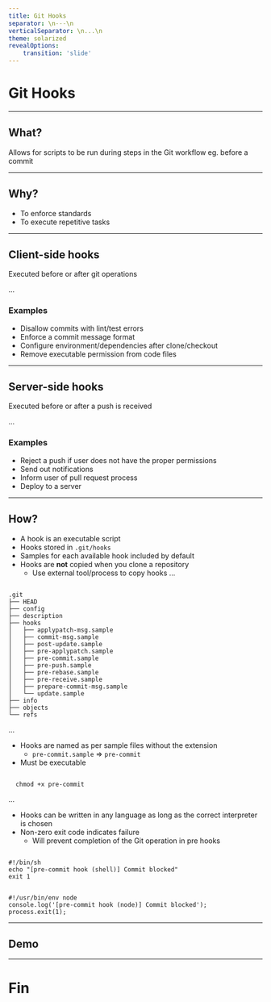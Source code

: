 ```yaml
---
title: Git Hooks
separator: \n---\n
verticalSeparator: \n...\n
theme: solarized
revealOptions:
    transition: 'slide'
---
```


# Git Hooks

---

## What?
Allows for scripts to be run during steps in the Git workflow eg. before a commit

---

## Why?
- To enforce standards
- To execute repetitive tasks

---

## Client-side hooks
Executed before or after git operations

...

### Examples
- Disallow commits with lint/test errors
- Enforce a commit message format
- Configure environment/dependencies after clone/checkout
- Remove executable permission from code files

---

## Server-side hooks
Executed before or after a push is received

...

### Examples
- Reject a push if user does not have the proper permissions
- Send out notifications
- Inform user of pull request process
- Deploy to a server

---

## How?
- A hook is an executable script
- Hooks stored in `.git/hooks`
- Samples for each available hook included by default
- Hooks are __not__ copied when you clone a repository
  - Use external tool/process to copy hooks
...
<pre><code data-trim data-noescape>
.git
├── HEAD
├── config
├── description
├── hooks
│   ├── applypatch-msg.sample
│   ├── commit-msg.sample
│   ├── post-update.sample
│   ├── pre-applypatch.sample
│   ├── pre-commit.sample
│   ├── pre-push.sample
│   ├── pre-rebase.sample
│   ├── pre-receive.sample
│   ├── prepare-commit-msg.sample
│   └── update.sample
├── info
├── objects
└── refs
</code></pre>

...

- Hooks are named as per sample files without the extension
  - `pre-commit.sample` => `pre-commit`
- Must be executable
<pre><code data-trim data-noescape>
  chmod +x pre-commit
</code></pre>

...

- Hooks can be written in any language as long as the correct interpreter is chosen
- Non-zero exit code indicates failure
  - Will prevent completion of the Git operation in pre hooks

<pre><code data-trim data-noescape>
#!/bin/sh
echo "[pre-commit hook (shell)] Commit blocked"
exit 1
</code></pre>

<pre><code data-trim data-noescape>
#!/usr/bin/env node
console.log('[pre-commit hook (node)] Commit blocked');
process.exit(1);
</code></pre>

---

## Demo

---

# Fin
